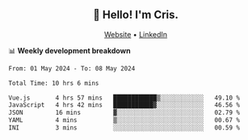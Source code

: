 
<h2 align="center">👋 Hello! I'm Cris.</h2>
<p align="center">
  <a href="https://www.criscunas.dev">Website</a> •
  <a href="https://www.linkedin.com/in/cristophercunas/">LinkedIn</a> 
</p>


📊 **Weekly development breakdown**
<!--START_SECTION:waka-->

```txt
From: 01 May 2024 - To: 08 May 2024

Total Time: 10 hrs 6 mins

Vue.js       4 hrs 57 mins   ████████████▒░░░░░░░░░░░░   49.10 %
JavaScript   4 hrs 42 mins   ███████████▓░░░░░░░░░░░░░   46.56 %
JSON         16 mins         ▓░░░░░░░░░░░░░░░░░░░░░░░░   02.79 %
YAML         4 mins          ▒░░░░░░░░░░░░░░░░░░░░░░░░   00.67 %
INI          3 mins          ░░░░░░░░░░░░░░░░░░░░░░░░░   00.59 %
```

<!--END_SECTION:waka-->
